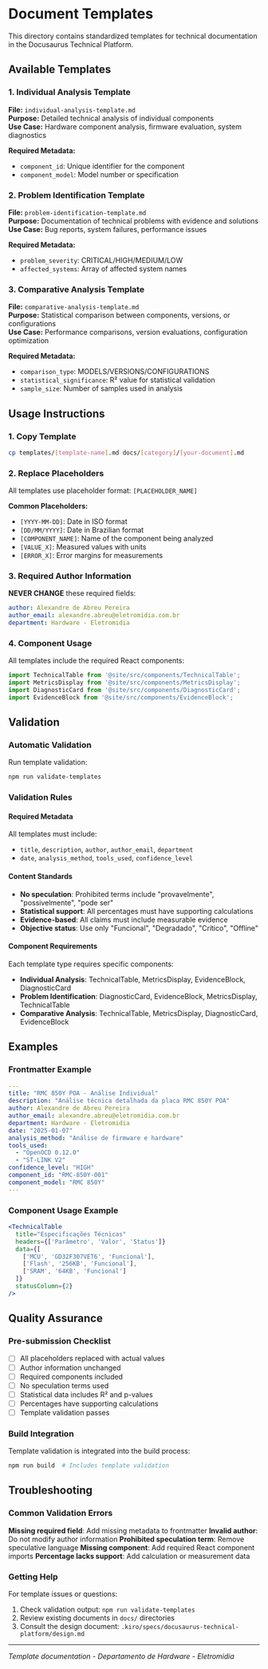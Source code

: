 # Document Templates

This directory contains standardized templates for technical documentation in the Docusaurus Technical Platform.

## Available Templates

### 1. Individual Analysis Template
**File:** `individual-analysis-template.md`  
**Purpose:** Detailed technical analysis of individual components  
**Use Case:** Hardware component analysis, firmware evaluation, system diagnostics

**Required Metadata:**
- `component_id`: Unique identifier for the component
- `component_model`: Model number or specification

### 2. Problem Identification Template
**File:** `problem-identification-template.md`  
**Purpose:** Documentation of technical problems with evidence and solutions  
**Use Case:** Bug reports, system failures, performance issues

**Required Metadata:**
- `problem_severity`: CRITICAL/HIGH/MEDIUM/LOW
- `affected_systems`: Array of affected system names

### 3. Comparative Analysis Template
**File:** `comparative-analysis-template.md`  
**Purpose:** Statistical comparison between components, versions, or configurations  
**Use Case:** Performance comparisons, version evaluations, configuration optimization

**Required Metadata:**
- `comparison_type`: MODELS/VERSIONS/CONFIGURATIONS
- `statistical_significance`: R² value for statistical validation
- `sample_size`: Number of samples used in analysis

## Usage Instructions

### 1. Copy Template
```bash
cp templates/[template-name].md docs/[category]/[your-document].md
```

### 2. Replace Placeholders
All templates use placeholder format: `[PLACEHOLDER_NAME]`

**Common Placeholders:**
- `[YYYY-MM-DD]`: Date in ISO format
- `[DD/MM/YYYY]`: Date in Brazilian format
- `[COMPONENT_NAME]`: Name of the component being analyzed
- `[VALUE_X]`: Measured values with units
- `[ERROR_X]`: Error margins for measurements

### 3. Required Author Information
**NEVER CHANGE** these required fields:
```yaml
author: Alexandre de Abreu Pereira
author_email: alexandre.abreu@eletromidia.com.br
department: Hardware - Eletromidia
```

### 4. Component Usage
All templates include the required React components:

```jsx
import TechnicalTable from '@site/src/components/TechnicalTable';
import MetricsDisplay from '@site/src/components/MetricsDisplay';
import DiagnosticCard from '@site/src/components/DiagnosticCard';
import EvidenceBlock from '@site/src/components/EvidenceBlock';
```

## Validation

### Automatic Validation
Run template validation:
```bash
npm run validate-templates
```

### Validation Rules

#### Required Metadata
All templates must include:
- `title`, `description`, `author`, `author_email`, `department`
- `date`, `analysis_method`, `tools_used`, `confidence_level`

#### Content Standards
- **No speculation**: Prohibited terms include "provavelmente", "possivelmente", "pode ser"
- **Statistical support**: All percentages must have supporting calculations
- **Evidence-based**: All claims must include measurable evidence
- **Objective status**: Use only "Funcional", "Degradado", "Crítico", "Offline"

#### Component Requirements
Each template type requires specific components:
- **Individual Analysis**: TechnicalTable, MetricsDisplay, EvidenceBlock, DiagnosticCard
- **Problem Identification**: DiagnosticCard, EvidenceBlock, MetricsDisplay, TechnicalTable
- **Comparative Analysis**: TechnicalTable, MetricsDisplay, DiagnosticCard, EvidenceBlock

## Examples

### Frontmatter Example
```yaml
---
title: "RMC 850Y POA - Análise Individual"
description: "Análise técnica detalhada da placa RMC 850Y POA"
author: Alexandre de Abreu Pereira
author_email: alexandre.abreu@eletromidia.com.br
department: Hardware - Eletromidia
date: "2025-01-07"
analysis_method: "Análise de firmware e hardware"
tools_used: 
  - "OpenOCD 0.12.0"
  - "ST-LINK V2"
confidence_level: "HIGH"
component_id: "RMC-850Y-001"
component_model: "RMC 850Y"
---
```

### Component Usage Example
```jsx
<TechnicalTable
  title="Especificações Técnicas"
  headers={['Parâmetro', 'Valor', 'Status']}
  data={[
    ['MCU', 'GD32F307VET6', 'Funcional'],
    ['Flash', '256KB', 'Funcional'],
    ['SRAM', '64KB', 'Funcional']
  ]}
  statusColumn={2}
/>
```

## Quality Assurance

### Pre-submission Checklist
- [ ] All placeholders replaced with actual values
- [ ] Author information unchanged
- [ ] Required components included
- [ ] No speculation terms used
- [ ] Statistical data includes R² and p-values
- [ ] Percentages have supporting calculations
- [ ] Template validation passes

### Build Integration
Template validation is integrated into the build process:
```bash
npm run build  # Includes template validation
```

## Troubleshooting

### Common Validation Errors

**Missing required field**: Add missing metadata to frontmatter
**Invalid author**: Do not modify author information
**Prohibited speculation term**: Remove speculative language
**Missing component**: Add required React component imports
**Percentage lacks support**: Add calculation or measurement data

### Getting Help
For template issues or questions:
1. Check validation output: `npm run validate-templates`
2. Review existing documents in `docs/` directories
3. Consult the design document: `.kiro/specs/docusaurus-technical-platform/design.md`

---

*Template documentation - Departamento de Hardware - Eletromidia*